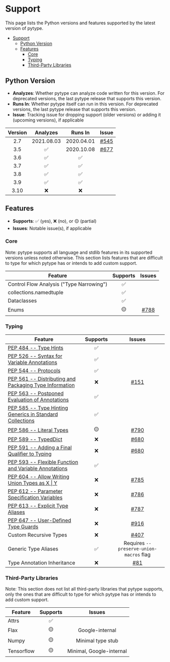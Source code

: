 # Support

<!--* freshness: { owner: 'rechen' reviewed: '2021-07-09' } *-->

This page lists the Python versions and features supported by the latest version
of pytype.

<!--ts-->
   * [Support](#support)
      * [Python Version](#python-version)
      * [Features](#features)
         * [Core](#core)
         * [Typing](#typing)
         * [Third-Party Libraries](#third-party-libraries)

<!-- Added by: rechen, at: 2021-08-05T17:23-07:00 -->

<!--te-->

## Python Version

*   **Analyzes**: Whether pytype can analyze code written for this version. For
    deprecated versions, the last pytype release that supports this version.
*   **Runs In**: Whether pytype itself can run in this version. For deprecated
    versions, the last pytype release that supports this version.
*   **Issue**: Tracking issue for dropping support (older versions) or adding it
    (upcoming versions), if applicable

Version | Analyzes   | Runs In    | Issue
:-----: | :--------: | :--------: | :----------:
2.7     | 2021.08.03 | 2020.04.01 | [#545][py27]
3.5     | ✅          | 2020.10.08 | [#677][py35]
3.6     | ✅          | ✅          |
3.7     | ✅          | ✅          |
3.8     | ✅          | ✅          |
3.9     | ✅          | ✅          |
3.10    | ❌          | ❌          |

## Features

*   **Supports**: ✅ (yes), ❌ (no), or 🟡 (partial)
*   **Issues**: Notable issue(s), if applicable

### Core

Note: pytype supports all language and stdlib features in its supported versions
unless noted otherwise. This section lists features that are difficult to type
for which pytype has or intends to add custom support.

Feature                                  | Supports | Issues
---------------------------------------- | :------: | :----------:
Control Flow Analysis ("Type Narrowing") | ✅        |
collections.namedtuple                   | ✅        |
Dataclasses                              | ✅        |
Enums                                    | 🟡        | [#788][enum]

### Typing

Feature                                                         | Supports | Issues
--------------------------------------------------------------- | :------: | :----:
[PEP 484 -- Type Hints][484]                                    | ✅        |
[PEP 526 -- Syntax for Variable Annotations][526]               | ✅        |
[PEP 544 -- Protocols][544]                                     | ✅        |
[PEP 561 -- Distributing and Packaging Type Information][561]   | ❌        | [#151][packaging]
[PEP 563 -- Postponed Evaluation of Annotations][563]           | ✅        |
[PEP 585 -- Type Hinting Generics in Standard Collections][585] | ✅        |
[PEP 586 -- Literal Types][586]                                 | 🟡        | [#790][literal-enums]
[PEP 589 -- TypedDict][589]                                     | ❌        | [#680][typeddict]
[PEP 591 -- Adding a Final Qualifier to Typing][591]            | ❌        | [#680][final]
[PEP 593 -- Flexible Function and Variable Annotations][593]    | ✅        |
[PEP 604 -- Allow Writing Union Types as X \| Y][604]           | ❌        | [#785][union-pipe]
[PEP 612 -- Parameter Specification Variables][612]             | ❌        | [#786][param-spec]
[PEP 613 -- Explicit Type Aliases][613]                         | ❌        | [#787][typealias]
[PEP 647 -- User-Defined Type Guards][647]                      | ❌        | [#916][type-guards]
Custom Recursive Types                                          | ❌        | [#407][recursive-types]
Generic Type Aliases                                            | ✅        | Requires `--preserve-union-macros` flag
Type Annotation Inheritance                                     | ❌        | [#81][annotation-inheritance]

### Third-Party Libraries

Note: This section does not list all third-party libraries that pytype supports,
only the ones that are difficult to type for which pytype has or intends to add
custom support.

Feature    | Supports | Issues
---------- | :------: | :----------------------:
Attrs      | ✅        |
Flax       | 🟡        | Google-internal
Numpy      | 🟡        | Minimal type stub
Tensorflow | 🟡        | Minimal, Google-internal

[484]: https://www.python.org/dev/peps/pep-0484
[526]: https://www.python.org/dev/peps/pep-0526
[544]: https://www.python.org/dev/peps/pep-0544
[561]: https://www.python.org/dev/peps/pep-0561
[563]: https://www.python.org/dev/peps/pep-0563
[585]: https://www.python.org/dev/peps/pep-0585
[586]: https://www.python.org/dev/peps/pep-0586
[589]: https://www.python.org/dev/peps/pep-0589
[591]: https://www.python.org/dev/peps/pep-0591
[593]: https://www.python.org/dev/peps/pep-0593
[604]: https://www.python.org/dev/peps/pep-0604
[612]: https://www.python.org/dev/peps/pep-0612
[613]: https://www.python.org/dev/peps/pep-0613
[647]: https://www.python.org/dev/peps/pep-0647
[annotated]: https://github.com/google/pytype/issues/791
[annotation-inheritance]: https://github.com/google/pytype/issues/81
[enum]: https://github.com/google/pytype/issues/788
[final]: https://github.com/google/pytype/issues/680
[generic-aliases]: https://github.com/google/pytype/issues/793
[literal-enums]: https://github.com/google/pytype/issues/790
[packaging]: https://github.com/google/pytype/issues/151
[param-spec]: https://github.com/google/pytype/issues/786
[py27]: https://github.com/google/pytype/issues/545
[py35]: https://github.com/google/pytype/issues/677
[py39]: https://github.com/google/pytype/issues/749
[recursive-types]: https://github.com/google/pytype/issues/407
[type-guards]: https://github.com/google/pytype/issues/916
[typealias]: https://github.com/google/pytype/issues/787
[typeddict]: https://github.com/google/pytype/issues/680
[union-pipe]: https://github.com/google/pytype/issues/785
